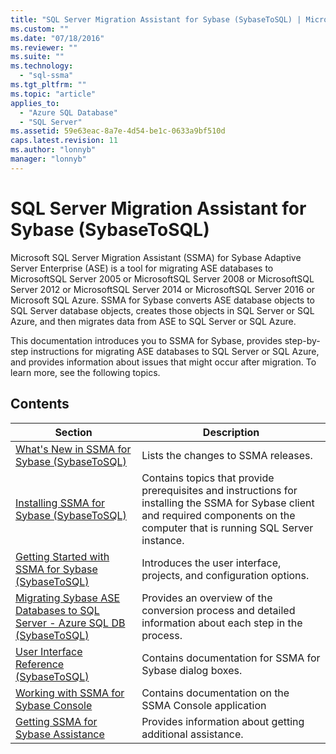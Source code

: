 ```yaml
---
title: "SQL Server Migration Assistant for Sybase (SybaseToSQL) | Microsoft Docs"
ms.custom: ""
ms.date: "07/18/2016"
ms.reviewer: ""
ms.suite: ""
ms.technology: 
  - "sql-ssma"
ms.tgt_pltfrm: ""
ms.topic: "article"
applies_to: 
  - "Azure SQL Database"
  - "SQL Server"
ms.assetid: 59e63eac-8a7e-4d54-be1c-0633a9bf510d
caps.latest.revision: 11
ms.author: "lonnyb"
manager: "lonnyb"
---
```

# SQL Server Migration Assistant for Sybase (SybaseToSQL)
Microsoft SQL Server Migration Assistant (SSMA) for Sybase Adaptive Server Enterprise (ASE) is a tool for migrating ASE databases to MicrosoftSQL Server 2005 or MicrosoftSQL Server 2008 or MicrosoftSQL Server 2012 or MicrosoftSQL Server 2014 or MicrosoftSQL Server 2016 or Microsoft SQL Azure. SSMA for Sybase converts ASE database objects to SQL Server database objects, creates those objects in SQL Server or SQL Azure, and then migrates data from ASE to SQL Server or SQL Azure.  
  
This documentation introduces you to SSMA for Sybase, provides step-by-step instructions for migrating ASE databases to SQL Server or SQL Azure, and provides information about issues that might occur after migration. To learn more, see the following topics.  
  
## Contents  
  
|Section|Description|  
|-----------|---------------|  
|[What's New in SSMA  for Sybase &#40;SybaseToSQL&#41;](../../ssma/sybase/what-s-new-in-ssma--for-sybase--sybasetosql-.md)|Lists the changes to SSMA releases.|  
|[Installing SSMA  for Sybase &#40;SybaseToSQL&#41;](../../ssma/sybase/installing-ssma--for-sybase--sybasetosql-.md)|Contains topics that provide prerequisites and instructions for installing the SSMA for Sybase client and required components on the computer that is running SQL Server instance.|  
|[Getting Started with SSMA for Sybase &#40;SybaseToSQL&#41;](../../ssma/sybase/getting-started-with-ssma-for-sybase--sybasetosql-.md)|Introduces the user interface, projects, and configuration options.|  
|[Migrating Sybase ASE Databases to SQL Server - Azure SQL DB &#40;SybaseToSQL&#41;](../../ssma/sybase/migrating-sybase-ase-databases-to-sql-server---azure-sql-db--sybasetosql-.md)|Provides an overview of the conversion process and detailed information about each step in the process.|  
|[User Interface Reference &#40;SybaseToSQL&#41;](../../ssma/sybase/user-interface-reference--sybasetosql-.md)|Contains documentation for SSMA for Sybase dialog boxes.|  
|[Working with SSMA for Sybase Console](http://msdn.microsoft.com/en-us/c465e477-c479-4aa8-918d-58bf30884789)|Contains documentation on the SSMA Console application|  
|[Getting SSMA for Sybase Assistance](http://go.microsoft.com/fwlink/?LinkID=708538&clcid=0x409)|Provides information about getting additional assistance.|  
  
